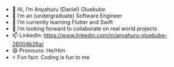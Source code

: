 - 👋 Hi, I’m Anyahuru (Daniel) Oluebube
- 👀 I’m an (undergraduate) Software Engineer
- 🌱 I’m currently learning Flutter and Swift
- 💞️ I’m looking forward to collaborate on real world projects
- 📫 LinkedIn: https://www.linkedin.com/in/anyahuru-oluebube-26004b26a/
- 😄 Pronouns: He/Him
- ⚡ Fun fact: Coding is fun to me

<!---
MrDaniel07/MrDaniel07 is a ✨ special ✨ repository because its `README.md` (this file) appears on your GitHub profile.
You can click the Preview link to take a look at your changes.
--->
